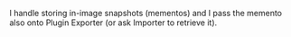 I handle storing in-image snapshots (mementos) and I pass the memento also onto Plugin Exporter (or ask Importer to retrieve it).